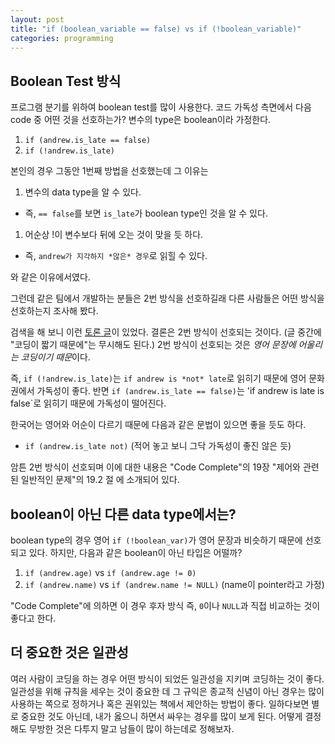 ```yaml
---
layout: post
title: "if (boolean_variable == false) vs if (!boolean_variable)"
categories: programming
---
```


## Boolean Test 방식

프로그램 분기를 위하여 boolean test를 많이 사용한다. 코드 가독성 측면에서 다음 code 중 어떤 것을 선호하는가? 변수의 type은 boolean이라 가정한다.

1. `if (andrew.is_late == false)`
1. `if (!andrew.is_late)`

본인의 경우 그동안 1번째 방법을 선호했는데 그 이유는

1. 변수의 data type을 알 수 있다.
 * 즉, `== false`를 보면 `is_late`가 boolean type인 것을 알 수 있다.
1. 어순상 !이 변수보다 뒤에 오는 것이 맞을 듯 하다.
 * 즉, `andrew가 지각하지 *않은* 경우`로 읽힐 수 있다.

와 같은 이유에서였다.

그런데 같은 팀에서 개발하는 분들은 2번 방식을 선호하길래 다른 사람들은 어떤 방식을 선호하는지 조사해 봤다.

검색을 해 보니 이런 [토론 글][1]이 있었다. 결론은 2번 방식이 선호되는 것이다. (글 중간에 "코딩이 짧기 때문에"는 무시해도 된다.) 2번 방식이 선호되는 것은 *영어 문장에 어울리는 코딩이기 때문*이다.

즉, `if (!andrew.is_late)`는 `if andrew is *not* late`로 읽히기 때문에 영어 문화권에서 가독성이 좋다. 반면 `if (andrew.is_late == false)`는 'if andrew is late is false`로 읽히기 때문에 가독성이 떨어진다.

한국어는 영어와 어순이 다르기 때문에 다음과 같은 문법이 있으면 좋을 듯도 하다.

- `if (andrew.is_late not)`
(적어 놓고 보니 그닥 가독성이 좋진 않은 듯)

암튼 2번 방식이 선호되며 이에 대한 내용은 "Code Complete"의 19장 "제어와 관련된 일반적인 문제"의 19.2 절 에 소개되어 있다.

## boolean이 아닌 다른 data type에서는?

boolean type의 경우 영어 `if (!boolean_var)`가 영어 문장과 비슷하기 때문에 선호되고 있다. 하지만, 다음과 같은 boolean이 아닌 타입은 어떨까?

1. `if (andrew.age)` vs `if (andrew.age != 0)`
1. `if (andrew.name)` vs `if (andrew.name != NULL)` (name이 pointer라고 가정)

"Code Complete"에 의하면 이 경우 후자 방식 즉, `0`이나 `NULL`과 직접 비교하는 것이 좋다고 한다.

## 더 중요한 것은 일관성

여러 사람이 코딩을 하는 경우 어떤 방식이 되었든 일관성을 지키며 코딩하는 것이 좋다. 일관성을 위해 규칙을 세우는 것이 중요한 데 그 규익은 종교적 신념이 아닌 경우는 많이 사용하는 쪽으로 정하거나 혹은 권위있는 책에서 제안하는 방법이 좋다. 일하다보면 별로 중요한 것도 아닌데, 내가 옳으니 하면서 싸우는 경우를 많이 보게 된다. 어떻게 결정해도 무방한 것은 다투지 말고 남들이 많이 하는데로 정해보자.

[1]: http://programmers.stackexchange.com/questions/136908/why-use-boolean-variable-over-boolean-variable-false
